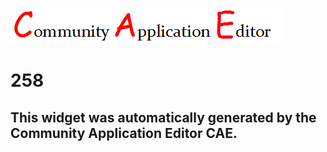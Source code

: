 ![CAE](https://github.com/PhilCAEOrg/frontendComponent-258/blob/gh-pages/img/logo.png)  

258
===================


This widget was automatically generated by the Community Application Editor CAE.  
---------------
